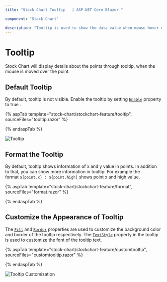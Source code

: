```yaml
---
title: "Stock Chart Tooltip   | ASP.NET Core Blazor "

component: "Stock Chart"

description: "Tooltip is used to show the data value when mouse hover on the stockchart.We can able to customize format,template and appearance."
---
```


# Tooltip

<!-- markdownlint-disable MD036 -->

Stock Chart will display details about the points through tooltip, when the mouse is moved over the point.

## Default Tooltip

By default, tooltip is not visible. Enable the tooltip by setting
[`Enable`](https://help.syncfusion.com/cr/blazor/Syncfusion.Blazor.Charts.StockChartTooltipSettings.html#Syncfusion_Blazor_Charts_StockChartTooltipSettings_Enable) property to true .

{% aspTab template="stock-chart/stockchart-feature/tooltip", sourceFiles="tooltip.razor" %}

{% endaspTab %}

![Tooltip](images/common/tooltip.png)

<!-- markdownlint-disable MD013 -->

## Format the Tooltip

<!-- markdownlint-disable MD013 -->

By default, tooltip shows information of x and y value in points. In addition to that, you can show more information in tooltip. For example the format `${point.x} : ${point.high}` shows point x and high value.

{% aspTab template="stock-chart/stockchart-feature/format", sourceFiles="format.razor" %}

{% endaspTab %}

## Customize the Appearance of Tooltip

The [`Fill`](https://help.syncfusion.com/cr/blazor/Syncfusion.Blazor.Charts.StockChartTooltipSettings.html#Syncfusion_Blazor_Charts_StockChartTooltipSettings_Fill) and [`Border`](https://help.syncfusion.com/cr/blazor/Syncfusion.Blazor.Charts.StockChartTooltipSettings.html#Syncfusion_Blazor_Charts_StockChartTooltipSettings_Border) properties are used to customize the background color and border of the tooltip respectively. The [`TextStyle`](https://help.syncfusion.com/cr/blazor/Syncfusion.Blazor.Charts.StockChartTooltipSettings.html#Syncfusion_Blazor_Charts_StockChartTooltipSettings_TextStyle) property in the tooltip is used to customize the font of the tooltip text.

{% aspTab template="stock-chart/stockchart-feature/customtooltip", sourceFiles="customtooltip.razor" %}

{% endaspTab %}

![Tooltip Customization](images/common/custom-tooltip.png)
